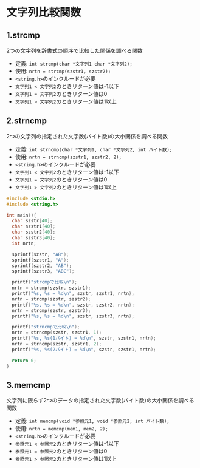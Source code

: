 # 文字列比較関数

## 1.strcmp
2つの文字列を辞書式の順序で比較した関係を調べる関数

- 定義: `int strcmp(char *文字列1 char *文字列2);`
- 使用: `nrtn = strcmp(szstr1, szstr2);`
- `<string.h>`のインクルードが必要
- `文字列1 < 文字列2`のときリターン値は-1以下
- `文字列1 = 文字列2`のときリターン値は0
- `文字列1 > 文字列2`のときリターン値は1以上

## 2.strncmp
2つの文字列の指定された文字数(バイト数)の大小関係を調べる関数
- 定義: `int strncmp(char *文字列1, char *文字列2, int バイト数);`
- 使用: `nrtn = strncmp(szstr1, szstr2, 2);`
- `<string.h>`のインクルードが必要
- `文字列1 < 文字列2`のときリターン値は-1以下
- `文字列1 = 文字列2`のときリターン値は0
- `文字列1 > 文字列2`のときリターン値は1以上

```c
#include <stdio.h>
#include <string.h>

int main(){
  char szstr[40];
  char szstr1[40];
  char szstr2[40];
  char szstr3[40];
  int nrtn;

  sprintf(szstr, "AB");
  sprintf(szstr1, "A");
  sprintf(szstr2, "AB");
  sprintf(szstr3, "ABC");

  printf("strcmpで比較\n");
  nrtn = strcmp(szstr, szstr1);
  printf("%s, %s = %d\n", szstr, szstr1, nrtn);
  nrtn = strcmp(szstr, szstr2);
  printf("%s, %s = %d\n", szstr, szstr2, nrtn);
  nrtn = strcmp(szstr, szstr3);
  printf("%s, %s = %d\n", szstr, szstr3, nrtn);

  printf("strncmpで比較\n");
  nrtn = strncmp(szstr, szstr1, 1);
  printf("%s, %s(1バイト) = %d\n", szstr, szstr1, nrtn);
  nrtn = strncmp(szstr, szstr1, 2);
  printf("%s, %s(2バイト) = %d\n", szstr, szstr1, nrtn);

  return 0;
}
```

## 3.memcmp
文字列に限らず2つのデータの指定された文字数(バイト数)の大小関係を調べる関数
- 定義: `int memcmp(void *参照元1, void *参照元2, int バイト数);`
- 使用: `nrtn = memcmp(mem1, mem2, 2);`
- `<string.h>`のインクルードが必要
- `参照元1 < 参照元2`のときリターン値は-1以下
- `参照元1 = 参照元2`のときリターン値は0
- `参照元1 > 参照元2`のときリターン値は1以上

